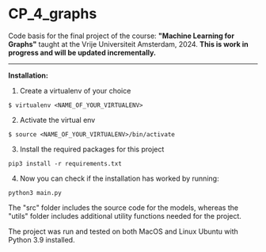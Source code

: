 # CP_4_graphs
Code basis for the final project of the course: **"Machine Learning for Graphs"** taught at the Vrije Universiteit Amsterdam, 2024. 
**This is work in progress and will be updated incrementally.**
___
**Installation:**

1. Create a virtualenv of your choice

~~~
$ virtualenv <NAME_OF_YOUR_VIRTUALENV> 
~~~

2. Activate the virtual env
~~~
$ source <NAME_OF_YOUR_VIRTUALENV>/bin/activate
~~~

3. Install the required packages for this project

~~~
pip3 install -r requirements.txt
~~~

4. Now you can check if the installation has worked by running:

~~~
python3 main.py
~~~

The "src" folder includes the source code for the models, whereas the "utils" folder includes additional utility functions needed for the project.

The project was run and tested on both MacOS and Linux Ubuntu with Python 3.9 installed.


